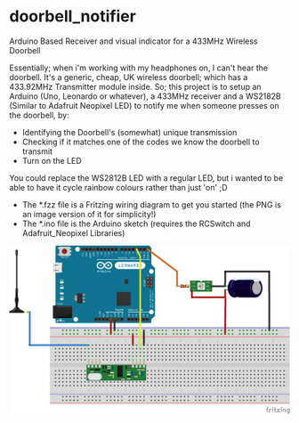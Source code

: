 # doorbell_notifier
Arduino Based Receiver and visual indicator for a 433MHz Wireless Doorbell

Essentially; when i'm working with my headphones on, I can't hear the doorbell. It's a generic, cheap, UK wireless doorbell; which has a 433.92MHz Transmitter module inside.
So; this project is to setup an Arduino (Uno, Leonardo or whatever), a 433MHz receiver and a WS2182B (Similar to Adafruit Neopixel LED) to notify me when someone presses on the doorbell, by:
* Identifying the Doorbell's (somewhat) unique transmission
* Checking if it matches one of the codes we know the doorbell to transmit
* Turn on the LED

You could replace the WS2812B LED with a regular LED, but i wanted to be able to have it cycle rainbow colours rather than just 'on' ;D

* The *.fzz file is a Fritzing wiring diagram to get you started (the PNG is an image version of it for simplicity!)
* The *.ino file is the Arduino sketch (requires the RCSwitch and Adafruit_Neopixel Libraries)

![Example Wiring Diagram](/doorbell_notifier_bb.png?raw=true "Example Wiring")
